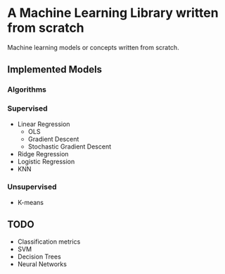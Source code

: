 # A Machine Learning Library written from scratch

Machine learning models or concepts written from scratch.

## Implemented Models

### Algorithms

### Supervised

* Linear Regression
    * OLS
    * Gradient Descent
    * Stochastic Gradient Descent
* Ridge Regression
* Logistic Regression
* KNN

### Unsupervised

* K-means

## TODO

* Classification metrics
* SVM
* Decision Trees
* Neural Networks
